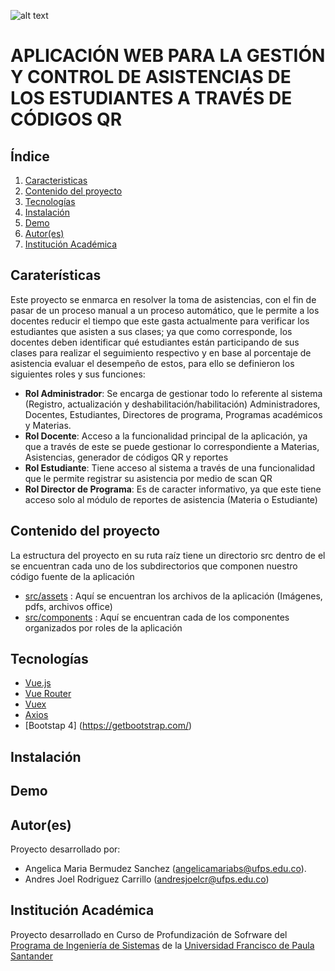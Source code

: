 ![alt text](https://res.cloudinary.com/sigtam/image/upload/v1605849640/logo_ykvwyl.png)

# APLICACIÓN WEB PARA LA GESTIÓN Y CONTROL DE ASISTENCIAS DE LOS ESTUDIANTES A TRAVÉS DE CÓDIGOS QR

## Índice

1. [Caracteristicas](#caracteristicas)
2. [Contenido del proyecto](#contenido)
3. [Tecnologías](#tecnologias)
4. [Instalación](#instalacion)
5. [Demo](#demo)
6. [Autor(es)](#autores)
7. [Institución Académica](#institucion)


<a name="caracteristicas"></a>
## Caraterísticas

Este proyecto se enmarca en resolver la toma de asistencias, con el fin de pasar de un proceso manual a un proceso automático,
que le permite a los docentes reducir el tiempo que este gasta actualmente para verificar los estudiantes que asisten a sus clases;
ya que como corresponde, los docentes deben identificar qué estudiantes están participando de sus clases para realizar el seguimiento respectivo
y en base al porcentaje de asistencia evaluar el desempeño de estos, para ello se definieron los siguientes roles y sus funciones: 

* **Rol Administrador**: Se encarga de gestionar todo lo referente al sistema (Registro, actualización y deshabilitación/habilitación) Administradores, Docentes, Estudiantes, Directores de programa, Programas académicos y Materias. 
* **Rol Docente**: Acceso a la funcionalidad principal de la aplicación, ya que a través de este se puede gestionar lo correspondiente a Materias, Asistencias, generador de códigos QR y reportes 
* **Rol Estudiante**: Tiene acceso al sistema a través de una funcionalidad que le permite registrar su asistencia por medio de scan QR
* **Rol Director de Programa**: Es de caracter informativo, ya que este tiene acceso solo al módulo de reportes de asistencia (Materia o Estudiante)

<a name="contenido"></a>
## Contenido del proyecto

La estructura del proyecto en su ruta raíz tiene un directorio src dentro de el se encuentran cada uno de los subdirectorios que componen nuestro código fuente de la aplicación  

- [src/assets](https://github.com/AnndresRodriguez/qrclass-frontend/tree/develop/src/assets) : Aquí se encuentran los archivos de la aplicación (Imágenes, pdfs, archivos office)
- [src/components](https://github.com/AnndresRodriguez/qrclass-frontend/tree/develop/src/components) : Aquí se encuentran cada de los componentes organizados por roles de la aplicación
 
<a name="tecnologias"></a>
## Tecnologías

* [Vue.js](https://vuejs.org/)
* [Vue Router](https://router.vuejs.org/)
* [Vuex](https://vuex.vuejs.org/)
* [Axios](https://github.com/axios/axios)
* [Bootstap 4] (https://getbootstrap.com/)

<a name="instalacion"></a>
## Instalación

<a name="demo"></a>
## Demo

<a name="autores"></a>
## Autor(es)
Proyecto desarrollado por:
* Angelica Maria Bermudez Sanchez (<angelicamariabs@ufps.edu.co>).
* Andres Joel Rodriguez Carrillo (<andresjoelcr@ufps.edu.co>)

<a name="institucion"></a>
## Institución Académica
Proyecto desarrollado en Curso de Profundización de  Sofrware del  [Programa de Ingeniería de Sistemas] de la [Universidad Francisco de Paula Santander]

[Programa de Ingeniería de Sistemas]:<https://ingsistemas.cloud.ufps.edu.co/>
[Universidad Francisco de Paula Santander]:<https://ww2.ufps.edu.co/>






